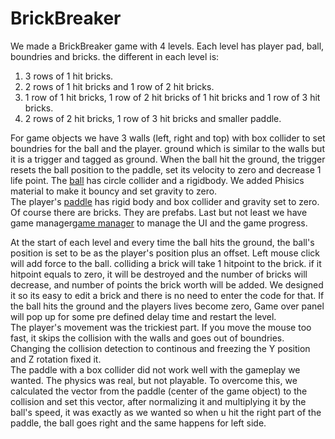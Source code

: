 # BrickBreaker

We made a BrickBreaker game with 4 levels. Each level has player pad, ball, boundries and bricks. the different in each level is:  
1. 3 rows of 1 hit bricks.  
2. 2 rows of 1 hit bricks and 1 row of 2 hit bricks.  
3. 1 row of 1 hit bricks, 1 row of 2 hit bricks of 1 hit bricks and 1 row of 3 hit bricks.  
4. 2 rows of 2 hit bricks, 1 row of 3 hit bricks and smaller paddle.

For game objects we have 3 walls (left, right and top) with box collider to set boundries for the ball and the player.
ground which is similar to the walls but it is a trigger and tagged as ground. When the ball hit the ground, the trigger resets the ball
position to the paddle, set its velocity to zero and decrease 1 life point.  The [ball](/Assets/Scripts/BallScript.cs) has circle collider and a rigidbody. We added Phisics material to make it bouncy and set gravity to zero.  
The player's [paddle](/Assets/Scripts/PadMovement.cs) has rigid body and box collider and gravity set to zero.  
Of course there are bricks. They are prefabs.  Last but not least we have game manager[game manager](/Assets/Scripts/GameManager.cs) to manage the UI and the game progress.  

At the start of each level and every time the ball hits the ground, the ball's position is set to be as the player's position plus an offset. 
Left mouse click will add force to the ball. colliding a brick will take 1 hitpoint to the brick. if it hitpoint equals to zero, it will be destroyed and the number of bricks will decrease, and number of points the brick worth will be added. We designed it so its easy to edit a brick and there is no need to enter the code for that. If the ball hits the ground and the players lives become zero, Game over panel will pop up for some pre defined delay time and restart the level.  
The player's movement was the trickiest part. If you move the mouse too fast, it skips the collision with the walls and goes out of boundries. Changing the collision detection to continous and freezing the Y position and Z rotation fixed it.  
The paddle with a box collider did not work well with the gameplay we wanted. The physics was real, but not playable. To overcome this, we calculated the vector from the paddle (center of the game object) to the collision and set this vector, after normalizing it and multiplying it by the ball's speed, it was exactly as we wanted so when u hit the right part of the paddle, the ball goes right and the same happens for left side.
